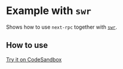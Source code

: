 # Example with `swr`

Shows how to use `next-rpc` together with [`swr`](https://www.npmjs.com/package/swr).

## How to use

[Try it on CodeSandbox](https://codesandbox.io/s/github/Janpot/next-rpc/tree/canary/examples/with-swr)
